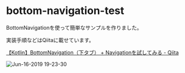 # bottom-navigation-test
BottomNavigationを使って簡単なサンプルを作りました。

実装手順などはQiitaに載せています。

[【Kotlin】BottomNavigation（下タブ） + Navigationを試してみる - Qiita](https://qiita.com/orimomo/items/313ce4e273fa741dddf2)


![Jun-16-2019 19-23-30](https://user-images.githubusercontent.com/12453846/63005699-0776d900-beb8-11e9-9771-dc962cc632da.gif)
